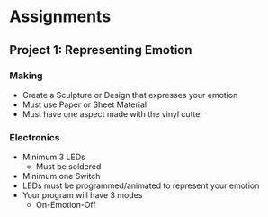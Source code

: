 # Assignments

## Project 1: Representing Emotion

### Making
* Create a Sculpture or Design that expresses your emotion
* Must use Paper or Sheet Material
* Must have one aspect made with the vinyl cutter

### Electronics
* Minimum 3 LEDs
  * Must be soldered
* Minimum one Switch
* LEDs must be programmed/animated to represent your emotion
* Your program will have 3 modes
  * On-Emotion-Off
